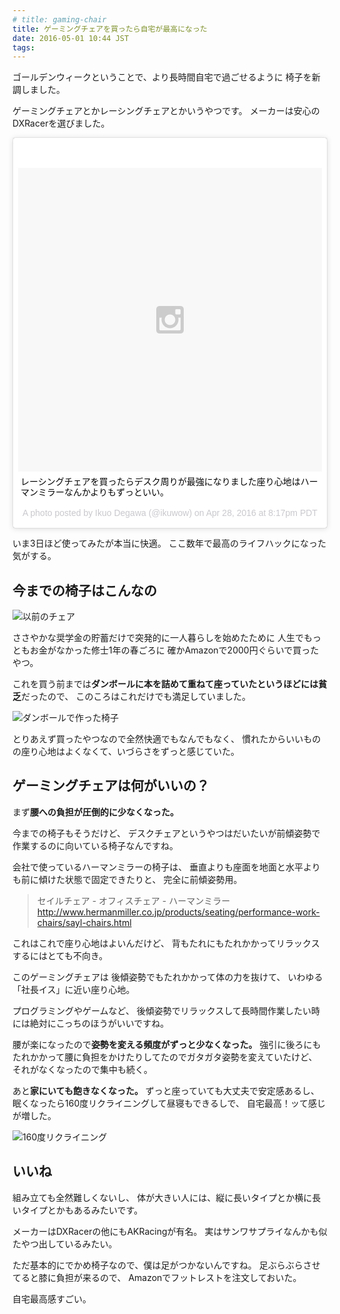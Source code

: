 ```yaml
---
# title: gaming-chair
title: ゲーミングチェアを買ったら自宅が最高になった
date: 2016-05-01 10:44 JST
tags:
---
```


ゴールデンウィークということで、より長時間自宅で過ごせるように
椅子を新調しました。

ゲーミングチェアとかレーシングチェアとかいうやつです。
メーカーは安心のDXRacerを選びました。

<blockquote class="instagram-media" data-instgrm-captioned data-instgrm-version="6" style=" background:#FFF; border:0; border-radius:3px; box-shadow:0 0 1px 0 rgba(0,0,0,0.5),0 1px 10px 0 rgba(0,0,0,0.15); margin: 1px; max-width:658px; padding:0; width:99.375%; width:-webkit-calc(100% - 2px); width:calc(100% - 2px);"><div style="padding:8px;"> <div style=" background:#F8F8F8; line-height:0; margin-top:40px; padding:50.0% 0; text-align:center; width:100%;"> <div style=" background:url(data:image/png;base64,iVBORw0KGgoAAAANSUhEUgAAACwAAAAsCAMAAAApWqozAAAAGFBMVEUiIiI9PT0eHh4gIB4hIBkcHBwcHBwcHBydr+JQAAAACHRSTlMABA4YHyQsM5jtaMwAAADfSURBVDjL7ZVBEgMhCAQBAf//42xcNbpAqakcM0ftUmFAAIBE81IqBJdS3lS6zs3bIpB9WED3YYXFPmHRfT8sgyrCP1x8uEUxLMzNWElFOYCV6mHWWwMzdPEKHlhLw7NWJqkHc4uIZphavDzA2JPzUDsBZziNae2S6owH8xPmX8G7zzgKEOPUoYHvGz1TBCxMkd3kwNVbU0gKHkx+iZILf77IofhrY1nYFnB/lQPb79drWOyJVa/DAvg9B/rLB4cC+Nqgdz/TvBbBnr6GBReqn/nRmDgaQEej7WhonozjF+Y2I/fZou/qAAAAAElFTkSuQmCC); display:block; height:44px; margin:0 auto -44px; position:relative; top:-22px; width:44px;"></div></div> <p style=" margin:8px 0 0 0; padding:0 4px;"> <a href="https://www.instagram.com/p/BExM4yhiDH6/" style=" color:#000; font-family:Arial,sans-serif; font-size:14px; font-style:normal; font-weight:normal; line-height:17px; text-decoration:none; word-wrap:break-word;" target="_blank">レーシングチェアを買ったらデスク周りが最強になりました座り心地はハーマンミラーなんかよりもずっといい。</a></p> <p style=" color:#c9c8cd; font-family:Arial,sans-serif; font-size:14px; line-height:17px; margin-bottom:0; margin-top:8px; overflow:hidden; padding:8px 0 7px; text-align:center; text-overflow:ellipsis; white-space:nowrap;">A photo posted by Ikuo Degawa (@ikuwow) on <time style=" font-family:Arial,sans-serif; font-size:14px; line-height:17px;" datetime="2016-04-29T03:17:13+00:00">Apr 28, 2016 at 8:17pm PDT</time></p></div></blockquote> <script async defer src="//platform.instagram.com/en_US/embeds.js"></script>

いま3日ほど使ってみたが本当に快適。
ここ数年で最高のライフハックになった気がする。

## 今までの椅子はこんなの

![以前のチェア](/img/2016-05-01-old-chair.jpg)

ささやかな奨学金の貯蓄だけで突発的に一人暮らしを始めたために
人生でもっともお金がなかった修士1年の春ごろに
確かAmazonで2000円ぐらいで買ったやつ。

これを買う前までは**ダンボールに本を詰めて重ねて座っていたというほどには貧乏**だったので、
このころはこれだけでも満足していました。

![ダンボールで作った椅子](/img/2016-05-01-cutboard-chair.jpg)

とりあえず買ったやつなので全然快適でもなんでもなく、
慣れたからいいものの座り心地はよくなくて、いづらさをずっと感じていた。

## ゲーミングチェアは何がいいの？

まず**腰への負担が圧倒的に少なくなった。**

今までの椅子もそうだけど、
デスクチェアというやつはだいたいが前傾姿勢で作業するのに向いている椅子なんですね。

会社で使っているハーマンミラーの椅子は、
垂直よりも座面を地面と水平よりも前に傾けた状態で固定できたりと、
完全に前傾姿勢用。

> セイルチェア - オフィスチェア - ハーマンミラー  
> http://www.hermanmiller.co.jp/products/seating/performance-work-chairs/sayl-chairs.html

これはこれで座り心地はよいんだけど、
背もたれにもたれかかってリラックスするにはとても不向き。

このゲーミングチェアは
後傾姿勢でもたれかかって体の力を抜けて、
いわゆる「社長イス」に近い座り心地。

プログラミングやゲームなど、
後傾姿勢でリラックスして長時間作業したい時には絶対にこっちのほうがいいですね。

腰が楽になったので**姿勢を変える頻度がずっと少なくなった。**
強引に後ろにもたれかかって腰に負担をかけたりしてたのでガタガタ姿勢を変えていたけど、
それがなくなったので集中も続く。

あと**家にいても飽きなくなった。**
ずっと座っていても大丈夫で安定感あるし、眠くなったら160度リクライニングして昼寝もできるしで、
自宅最高！ッて感じが増した。

![160度リクライニング](/img/2016-05-01-160degree.jpg)

## いいね

組み立ても全然難しくないし、
体が大きい人には、縦に長いタイプとか横に長いタイプとかもあるみたいです。

メーカーはDXRacerの他にもAKRacingが有名。
実はサンワサプライなんかも似たやつ出しているみたい。

ただ基本的にでかめ椅子なので、僕は足がつかないんですね。
足ぶらぶらさせてると膝に負担が来るので、
Amazonでフットレストを注文しておいた。

自宅最高感すごい。
